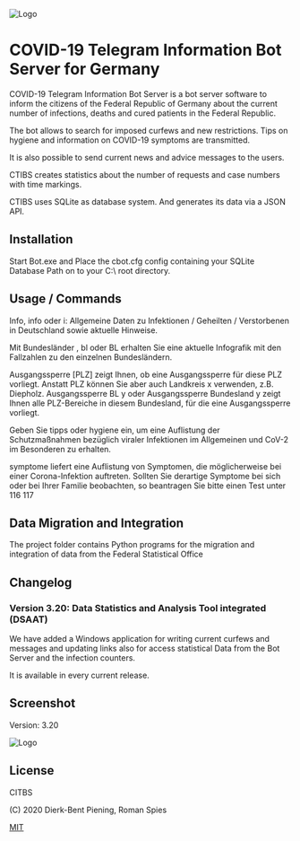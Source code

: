 
![Logo](https://i.ibb.co/FzfmF5J/logo.png)


# COVID-19 Telegram Information Bot Server for Germany
COVID-19 Telegram Information Bot Server is a bot server software to inform the citizens of the Federal Republic of Germany about the current number of infections, deaths and cured patients in the Federal Republic.

The bot allows to search for imposed curfews and new restrictions.
Tips on hygiene and information on COVID-19 symptoms are transmitted.

It is also possible to send current news and advice messages to the users.

CTIBS creates statistics about the number of requests and case numbers with time markings.

CTIBS uses SQLite as database system.
And generates its data via a JSON API.

## Installation

Start Bot.exe and Place the cbot.cfg config containing your SQLite Database Path on to your C:\ root directory.

## Usage / Commands

Info, info oder i:
Allgemeine Daten zu Infektionen / Geheilten / Verstorbenen in Deutschland sowie aktuelle Hinweise.

Mit Bundesländer , bl oder BL erhalten Sie eine aktuelle Infografik mit den Fallzahlen zu den einzelnen Bundesländern.

Ausgangssperre [PLZ] zeigt Ihnen, ob eine Ausgangssperre für diese PLZ vorliegt. Anstatt PLZ können Sie aber auch Landkreis x verwenden, z.B. Diepholz.
Ausgangssperre BL y oder Ausgangssperre Bundesland y zeigt Ihnen alle PLZ-Bereiche in diesem Bundesland, für die eine Ausgangssperre vorliegt.

Geben Sie tipps oder hygiene ein, um eine Auflistung der Schutzmaßnahmen bezüglich viraler Infektionen im Allgemeinen und CoV-2 im Besonderen zu erhalten.

symptome liefert eine Auflistung von Symptomen, die möglicherweise bei einer Corona-Infektion auftreten. Sollten Sie derartige Symptome bei sich oder bei Ihrer Familie 
beobachten, so beantragen Sie bitte einen Test unter 116 117

## Data Migration and Integration

The project folder contains Python programs for the migration and integration of data from the Federal Statistical Office 

## Changelog

### Version 3.20: Data Statistics and Analysis Tool integrated (DSAAT)

We have added a Windows application for writing current curfews and messages and updating links also for access statistical Data from the Bot Server and the infection counters.

It is available in every current release.

## Screenshot

Version: 3.20

![Logo](https://i.ibb.co/DM0wpJn/grafik.png)

## License
CITBS

(C) 2020 Dierk-Bent Piening, Roman Spies

[MIT](https://choosealicense.com/licenses/mit/)
